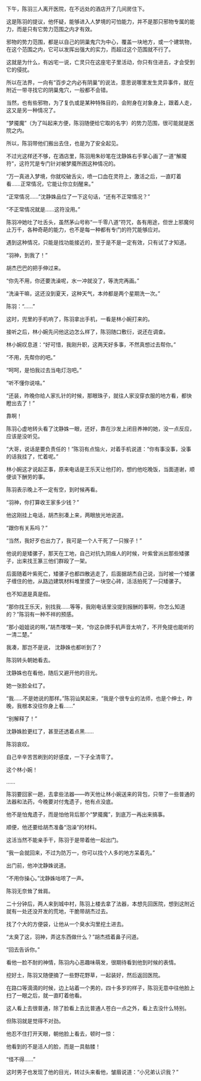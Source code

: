 下午，陈羽三人离开医院，在不远处的酒店开了几间房住下。

这是陈羽的提议，他怀疑，能够进入人梦境的可怕能力，并不是那只邪物专属的能力，而是只有它势力范围之内才有效。

邪物的势力范围，都是以自己的阴巢鬼穴为中心，覆盖一块地方，或一个建筑物，在这个范围之内，它可以发挥出强大的实力，而超过这个范围就不行了。

这就是为什么，有凶宅一说，亡灵只在这座宅子里活动，你只有住进去，才会受到它的侵扰。

所以在法界，一向有“百步之内必有阴巢”的说法，意思说哪里发生灵异事件，就在附近一带寻找它的阴巢鬼穴，一般都不会错。

当然，也有些邪物，为了复仇或是某种特殊目的，会附身在对象身上，跟着人走，这又是另一种情况了。

“梦魇魔”（为了叫起来方便，陈羽随便给它取的名字）的势力范围，很可能就是医院之内。

所以，陈羽带他们搬出去住，也是为了安全起见。

不过光这样还不够，在酒店里，陈羽用朱砂笔在沈静姝右手掌心画了一道“解魇符”，这符咒是专门针对被梦魇所困这种情况的。

“万一真进入梦境，你就咬破舌尖，喷一口血在灵符上，激活之后，一直盯着看……正常情况，它能让你立刻醒来。”

“正常情况……”沈静姝品位了一下这句话，“还有不正常情况？”

“不正常情况就是……这符没用。”

陈羽冲她吐了吐舌头，虽然茅山号称“一千零八道”符咒，各有用途，但世上邪魔何止万千，各种奇葩的能力，也不是每一种都有专门的符咒能够应对。

遇到这种情况，只能是找功能接近的，至于是不是一定有效，只有试了才知道。

“羽神，到我了！”

胡杰巴巴的把手伸过来。

“你先不用，你还要洗澡呢，水一冲就没了，等洗完再画。”

“洗澡干嘛，这还没到夏天，这种天气，本帅都是两个星期洗一次。”

陈羽：“……”

这时，兜里的手机响了，陈羽拿出手机，一看是林小婉打来的。

接听之后，林小婉先问他这边怎么样了，陈羽随口敷衍，说还在调查。

林小婉叹息道：“好可惜，我刚升职，这两天好多事，不然真想过去帮你。”

“不用，先帮你的吧。”

“呵呵，是怕我过去当电灯泡吧。”

“听不懂你说啥。”

“还装，昨晚你给人家扎针的时候，那眼珠子，就往人家没穿衣服的地方看，都快瞪出去了！”

靠啊！

陈羽心虚地转头看了沈静姝一眼，还好，靠在沙发上闭目养神的她，没一点反应，应该是没听见。

“大哥，说话是要负责任的！”陈羽有点恼火，对着手机说道：“你有事没事，没事的话我挂了，忙着呢。”

林小婉这才说起正事，原来电话是王乐天让他打的，想约他吃晚饭，当面道谢，顺便谈下酬劳的事。

陈羽表示晚上不一定有空，到时候再看。

“羽神，你打算收王家多少钱？”

他这刚挂上电话，胡杰别凑上来，两眼放光地说道。

“跟你有关系吗？”

“当然，我好歹也出力了，我可是一个人干死了一只猴子！”

他说的是矮骡子，那天在工地，自己对抗九阴痋人的时候，叶紫曾派出那些矮骡子，出来找王篆三他们群殴了一架。

后面随着叶紫死亡，矮骡子也都四散逃走了，后面据胡杰自己说，当时被一个矮骡子缠住的他，从路边建筑材料堆里摸了一块空心砖，活活拍死了一只矮骡子。

也不知道是真是假。

“那你找王乐天，别找我……等等，我刚电话里没提到报酬的事啊，你怎么知道的？”陈羽有一种不祥的预感。

“那小姐姐说的啊，”胡杰嘿嘿一笑，“你这杂牌手机声音太响了，不开免提也能听的一清二楚。”

我凑，那岂不是说， 沈静姝也都听到了？

陈羽转头朝她看去。

沈静姝也在看他，随后又避开他的目光。

她一张脸全红了。

“我……不是她说的那样。”陈羽讪笑起来，“我是个很专业的法师，也是个绅士，昨晚，我根本没往你身上看……”

“别解释了！”

沈静姝脸更红了，甚至还透着点黑……

陈羽哀叹。

自己辛辛苦苦刷到的好感度，一下子全清零了。

这个林小婉！

……

陈羽要回家一趟，去拿些法器——昨天他让林小婉送来的背包，只带了一些普通的法器和法药，今晚要对付鬼遗子，他有点没底。

他不是怕鬼遗子，而是怕他背后那个“梦魇魔”，到底万一再出来搞事。

顺便，他还要给胡杰准备“泡澡”的材料。

这活当然不能亲手干，陈羽于是带着他一起出门。

“我一会就回来，不过为防万一，你可以找个人多的地方呆着先。”

出门前，他冲沈静姝说道。

“不用你操心。”沈静姝咕哝了一声。

陈羽无奈耸了耸肩。

二十分钟后，两人来到城中村，陈羽上楼去拿了法器，本想先回医院，想到这附近就有一处还没开发的荒地，干脆带胡杰过去。

找了个大的方便袋，让他从一个臭水沟里挖土进去。

“太臭了这，羽神，弄这东西做什么？”胡杰捂着鼻子问道。

“回去告诉你。”

看他一脸不耐的神情，陈羽内心恶趣味萌发，很期待看到他到时候的表情。

挖好土，陈羽又随便摘了一些野花野草，一起装好，然后返回医院。

在路口等滴滴的时候，边上站着一个男的，四十多岁的样子，陈羽无意中往他脸上扫了一眼之后，就一直盯着他看。

这人看上去很普通，除了脸看上去比普通人苍白一点之外，看上去没什么特别。

但陈羽就是觉得不对劲。

他忍不住打开天眼，朝他脸上看去，顿时一惊：

他看到的不是活人的脸，而是一具骷髅！

“怪不得……”

这时男子也发现了他的目光，转过头来看他，皱眉说道：“小兄弟认识我？”
